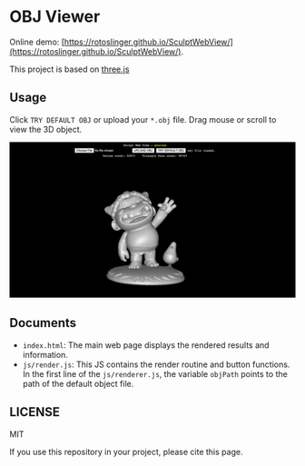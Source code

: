 # OBJ Viewer

Online demo: [https://rotoslinger.github.io/SculptWebView/](https://rotoslinger.github.io/SculptWebView/). 

This project is based on [three.js](https://github.com/mrdoob/three.js)

## Usage

Click `TRY DEFAULT OBJ` or upload your `*.obj` file. Drag mouse or scroll to view the 3D object. 

![](screenshot.png)

## Documents
- `index.html`: The main web page displays the rendered results and information.
- `js/render.js`: This JS contains the render routine and button functions. In the first line of the  `js/renderer.js`, the variable `objPath` points to the path of the default object file.

## LICENSE
MIT

If you use this repository in your project, please cite this page.
